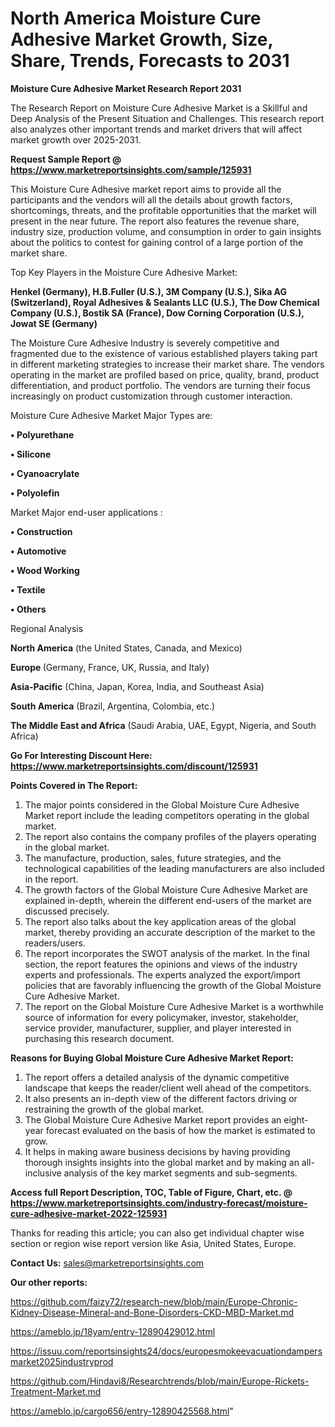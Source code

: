 # North America Moisture Cure Adhesive Market Growth, Size, Share, Trends, Forecasts to 2031

<strong>Moisture Cure Adhesive Market Research Report 2031</strong>

The Research Report on Moisture Cure Adhesive Market is a Skillful and Deep Analysis of the Present Situation and Challenges. This research report also analyzes other important trends and market drivers that will affect market growth over 2025-2031.

<strong>Request Sample Report @ <a href=https://www.marketreportsinsights.com/sample/125931>https://www.marketreportsinsights.com/sample/125931</a></strong>

This Moisture Cure Adhesive market report aims to provide all the participants and the vendors will all the details about growth factors, shortcomings, threats, and the profitable opportunities that the market will present in the near future. The report also features the revenue share, industry size, production volume, and consumption in order to gain insights about the politics to contest for gaining control of a large portion of the market share.

Top Key Players in the Moisture Cure Adhesive Market:

<strong>Henkel (Germany), H.B.Fuller (U.S.), 3M Company (U.S.), Sika AG (Switzerland), Royal Adhesives & Sealants LLC (U.S.), The Dow Chemical Company (U.S.), Bostik SA (France), Dow Corning Corporation (U.S.), Jowat SE (Germany)</strong>

The Moisture Cure Adhesive Industry is severely competitive and fragmented due to the existence of various established players taking part in different marketing strategies to increase their market share. The vendors operating in the market are profiled based on price, quality, brand, product differentiation, and product portfolio. The vendors are turning their focus increasingly on product customization through customer interaction.

Moisture Cure Adhesive Market Major Types are:

<strong>• Polyurethane

• Silicone

• Cyanoacrylate

• Polyolefin</strong>

Market Major end-user applications :

<strong>• Construction

• Automotive

• Wood Working

• Textile

• Others</strong>

Regional Analysis

</u><strong><b>North America</b></strong> (the United States, Canada, and Mexico)

<strong><b>Europe </b></strong>(Germany, France, UK, Russia, and Italy)

<strong><b>Asia-Pacific</b></strong> (China, Japan, Korea, India, and Southeast Asia)

<strong><b>South America</b></strong> (Brazil, Argentina, Colombia, etc.)

<strong><b>The Middle East and Africa</b></strong> (Saudi Arabia, UAE, Egypt, Nigeria, and South Africa)

<strong>Go For Interesting Discount Here: <a href=https://www.marketreportsinsights.com/discount/125931>https://www.marketreportsinsights.com/discount/125931</a></strong>

<strong>Points Covered in The Report:</strong>
<ol>
  <li>The major points considered in the Global Moisture Cure Adhesive Market report include the leading competitors operating in the global market.</li>
  <li>The report also contains the company profiles of the players operating in the global market.</li>
  <li>The manufacture, production, sales, future strategies, and the technological capabilities of the leading manufacturers are also included in the report.</li>
  <li>The growth factors of the Global Moisture Cure Adhesive Market are explained in-depth, wherein the different end-users of the market are discussed precisely.</li>
  <li>The report also talks about the key application areas of the global market, thereby providing an accurate description of the market to the readers/users.</li>
  <li>The report incorporates the SWOT analysis of the market. In the final section, the report features the opinions and views of the industry experts and professionals. The experts analyzed the export/import policies that are favorably influencing the growth of the Global Moisture Cure Adhesive Market.</li>
  <li>The report on the Global Moisture Cure Adhesive Market is a worthwhile source of information for every policymaker, investor, stakeholder, service provider, manufacturer, supplier, and player interested in purchasing this research document.</li>
</ol>
<strong>Reasons for Buying Global Moisture Cure Adhesive Market Report:</strong>

<ol>
  <li>The report offers a detailed analysis of the dynamic competitive landscape that keeps the reader/client well ahead of the competitors.</li>
  <li>It also presents an in-depth view of the different factors driving or restraining the growth of the global market.</li>
  <li>The Global Moisture Cure Adhesive Market report provides an eight-year forecast evaluated on the basis of how the market is estimated to grow.</li>
  <li>It helps in making aware business decisions by having providing thorough insights insights into the global market and by making an all-inclusive analysis of the key market segments and sub-segments.</li>
</ol>
<strong>Access full Report Description, TOC, Table of Figure, Chart, etc. @ <a href=https://www.marketreportsinsights.com/industry-forecast/moisture-cure-adhesive-market-2022-125931>https://www.marketreportsinsights.com/industry-forecast/moisture-cure-adhesive-market-2022-125931</a></strong>


Thanks for reading this article; you can also get individual chapter wise section or region wise report version like Asia, United States, Europe.

<strong>Contact Us:</strong>
sales@marketreportsinsights.com

<strong>Our other reports:</strong>

<a href=https://github.com/faizy72/research-new/blob/main/Europe-Chronic-Kidney-Disease-Mineral-and-Bone-Disorders-CKD-MBD-Market.md>https://github.com/faizy72/research-new/blob/main/Europe-Chronic-Kidney-Disease-Mineral-and-Bone-Disorders-CKD-MBD-Market.md</a>

<a href=https://ameblo.jp/18yam/entry-12890429012.html>https://ameblo.jp/18yam/entry-12890429012.html</a>

<a href=https://issuu.com/reportsinsights24/docs/europesmokeevacuationdampersmarket2025industryprod>https://issuu.com/reportsinsights24/docs/europesmokeevacuationdampersmarket2025industryprod</a>

<a href=https://github.com/Hindavi8/Researchtrends/blob/main/Europe-Rickets-Treatment-Market.md>https://github.com/Hindavi8/Researchtrends/blob/main/Europe-Rickets-Treatment-Market.md</a>

<a href=https://ameblo.jp/cargo656/entry-12890425568.html>https://ameblo.jp/cargo656/entry-12890425568.html</a>"
